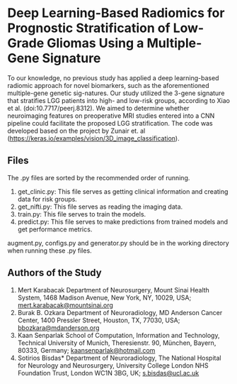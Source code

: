 # Deep Learning-Based Radiomics for Prognostic Stratification of Low-Grade Gliomas Using a Multiple-Gene Signature

To our knowledge, no previous study has applied a deep learning-based radiomic approach for novel biomarkers, such as the aforementioned multiple-gene genetic sig-natures. Our study utilized the 3-gene signature that stratifies LGG patients into high- and low-risk groups, according to Xiao et al. (doi:10.7717/peerj.8312). We aimed to determine whether neuroimaging features on preoperative MRI studies entered into a CNN pipeline could facilitate the proposed LGG stratification. The code was developed based on the project by Zunair et. al (https://keras.io/examples/vision/3D_image_classification).

## Files

The .py files are sorted by the recommended order of running.

1) get_clinic.py: This file serves as getting clinical information and creating data for risk groups.
2) get_nifti.py: This file serves as reading the imaging data.
3) train.py: This file serves to train the models.
4) predict.py: This file serves to make predictions from trained models and get performance metrics.

augment.py, configs.py and generator.py should be in the working directory when running these .py files.

## Authors of the Study

1) Mert Karabacak
Department of Neurosurgery, Mount Sinai Health System, 1468 Madison Avenue, New York, NY, 10029, USA; mert.karabacak@mountsinai.org
2) Burak B. Ozkara
Department of Neuroradiology, MD Anderson Cancer Center, 1400 Pressler Street, Houston, TX, 77030, USA; bbozkara@mdanderson.org
3) Kaan Senparlak
School of Computation, Information and Technology, Technical University of Munich, Theresienstr. 90, München, Bayern, 80333, Germany; kaansenparlak@hotmail.com
4) Sotirios Bisdas*
Department of Neuroradiology, The National Hospital for Neurology and Neurosurgery, University College London NHS Foundation Trust, London WC1N 3BG, UK; s.bisdas@ucl.ac.uk
